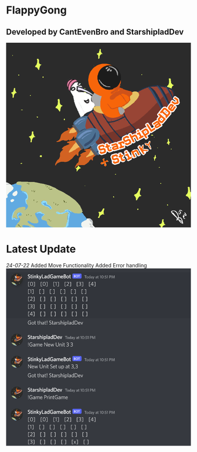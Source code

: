 # FlappyGong
## Developed by CantEvenBro and StarshipladDev
![Image](PromoImage.png)
# Latest Update
*24-07-22*
Added Move Functionality
Added Error handling
![Update](LatestUpdate.png)